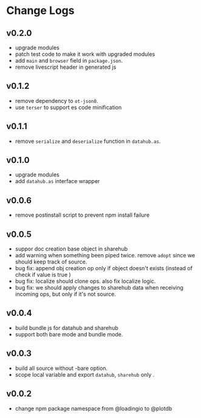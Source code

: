 # Change Logs

## v0.2.0

 - upgrade modules
 - patch test code to make it work with upgraded modules
 - add `main` and `browser` field in `package.json`.
 - remove livescript header in generated js


## v0.1.2

 - remove dependency to `ot-json0`.
 - use `terser` to support es code minification


## v0.1.1

 - remove `serialize` and `deserialize` function in `datahub.as`.


## v0.1.0

 - upgrade modules
 - add `datahub.as` interface wrapper


## v0.0.6

 - remove postinstall script to prevent npm install failure


## v0.0.5

 - suppor doc creation base object in sharehub
 - add warning when something been piped twice. remove `adopt` since we should keep track of source.
 - bug fix: append obj creation op only if object doesn't exists (instead of check if value is true )
 - bug fix: localize should clone ops. also fix localize logic.
 - bug fix: we should apply changes to sharehub data when receiving incoming ops, but only if it's not source.


## v0.0.4

 - build bundle js for datahub and sharehub
 - support both bare mode and bundle mode.


## v0.0.3

 - build all source without -bare option.
 - scope local variable and export `datahub`, `sharehub` only .

## v0.0.2

 - change npm package namespace from @loadingio to @plotdb
